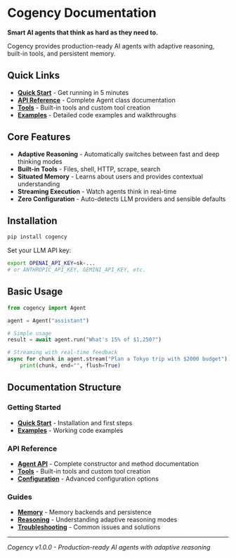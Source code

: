 # Cogency Documentation

**Smart AI agents that think as hard as they need to.**

Cogency provides production-ready AI agents with adaptive reasoning, built-in tools, and persistent memory.

## Quick Links

- **[Quick Start](quickstart.md)** - Get running in 5 minutes
- **[API Reference](api.md)** - Complete Agent class documentation
- **[Tools](tools.md)** - Built-in tools and custom tool creation
- **[Examples](examples.md)** - Detailed code examples and walkthroughs

## Core Features

- **Adaptive Reasoning** - Automatically switches between fast and deep thinking modes
- **Built-in Tools** - Files, shell, HTTP, scrape, search
- **Situated Memory** - Learns about users and provides contextual understanding
- **Streaming Execution** - Watch agents think in real-time
- **Zero Configuration** - Auto-detects LLM providers and sensible defaults

## Installation

```bash
pip install cogency
```

Set your LLM API key:
```bash
export OPENAI_API_KEY=sk-...
# or ANTHROPIC_API_KEY, GEMINI_API_KEY, etc.
```

## Basic Usage

```python
from cogency import Agent

agent = Agent("assistant")

# Simple usage
result = await agent.run("What's 15% of $1,250?")

# Streaming with real-time feedback
async for chunk in agent.stream("Plan a Tokyo trip with $2000 budget"):
    print(chunk, end="", flush=True)
```

## Documentation Structure

### Getting Started
- **[Quick Start](quickstart.md)** - Installation and first steps
- **[Examples](examples.md)** - Working code examples

### API Reference  
- **[Agent API](api.md)** - Complete constructor and method documentation
- **[Tools](tools.md)** - Built-in tools and custom tool creation
- **[Configuration](configuration.md)** - Advanced configuration options

### Guides
- **[Memory](memory.md)** - Memory backends and persistence
- **[Reasoning](reasoning.md)** - Understanding adaptive reasoning modes
- **[Troubleshooting](troubleshooting.md)** - Common issues and solutions

---

*Cogency v1.0.0 - Production-ready AI agents with adaptive reasoning*